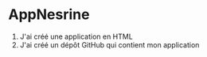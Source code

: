 # AppNesrine

1. J'ai créé une application en HTML
2. J'ai créé un dépôt GitHub qui contient mon application
